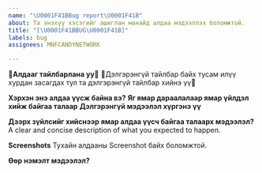 ```yaml
---
name: "\U0001F41BBug report\U0001F41B"
about: Та энэхүү хэсэгийг ашиглан манайд алдаа мэдээллэх боломжтой.
title: "[\U0001F41BBUG\U0001F41B]"
labels: bug
assignees: MNFCANDYNETWORK

---
```


**🐛Алдааг тайлбарлана уу🐛**
💛Дэлгэрэнгүй тайлбар байх тусам илүү хурдан засагдах тул та дэлгэрэнгүй тайлбар хийнэ үү💛

**Хэрхэн энэ алдаа  үүсж байна вэ?** 
**Яг ямар дараалалаар ямар үйлдэл хийж байгаа талаар**
**Дэлгэрэнгүй мэдээлэл хүргэнэ үү**

**Дээрх зүйлсийг хийснээр ямар алдаа үүсч байгаа талаарх мэдээлэл?**
A clear and concise description of what you expected to happen.

**Screenshots**
Тухайн алдааны Screenshot байх боломжтой.

**Өөр нэмэлт мэдээлэл?**
